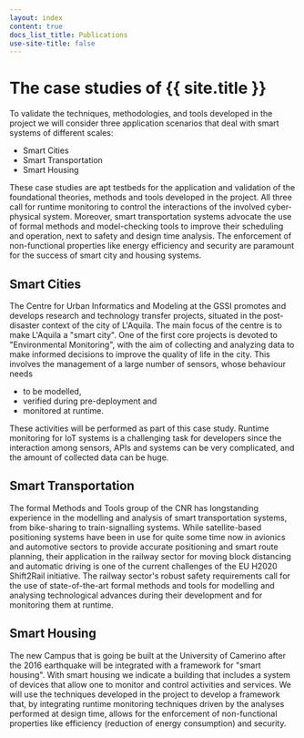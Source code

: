 ```yaml
---
layout: index
content: true
docs_list_title: Publications
use-site-title: false
---
```



# The case studies of {{ site.title }}

To validate the techniques, methodologies, and tools developed in the
project we will consider three application scenarios that deal with
smart systems of different scales:

- Smart Cities
- Smart Transportation
- Smart Housing

These case studies are apt testbeds for the application and validation
of the foundational theories, methods and tools developed in the
project. All three call for runtime monitoring to control the
interactions of the involved cyber-physical system. Moreover, smart
transportation systems advocate the use of formal methods and
model-checking tools to improve their scheduling and operation, next
to safety and design time analysis. The enforcement of non-functional
properties like energy efficiency and security are paramount for the
success of smart city and housing systems.

## Smart Cities
The Centre for Urban Informatics and Modeling at the GSSI promotes and
develops research and technology transfer projects, situated in the
post-disaster context of the city of L'Aquila. The main focus of the
centre is to make L'Aquila a "smart city". One of the first core
projects is devoted to "Environmental Monitoring", with the aim of
collecting and analyzing data to make informed decisions to improve
the quality of life in the city. This involves the management of a
large number of sensors, whose behaviour needs

- to be modelled,
- verified during pre-deployment and
- monitored at runtime.

These activities will be performed as part of this case study. Runtime
monitoring for IoT systems is a challenging task for developers since
the interaction among sensors, APIs and systems can be very
complicated, and the amount of collected data can be huge.

## Smart Transportation
The formal Methods and Tools group of the CNR has longstanding
experience in the modelling and analysis of smart transportation
systems, from bike-sharing to train-signalling systems. While
satellite-based positioning systems have been in use for quite some
time now in avionics and automotive sectors to provide accurate
positioning and smart route planning, their application in the railway
sector for moving block distancing and automatic driving is one of the
current challenges of the EU H2020 Shift2Rail initiative. The railway
sector's robust safety requirements call for the use of
state-of-the-art formal methods and tools for modelling and analysing
technological advances during their development and for monitoring
them at runtime.

## Smart Housing
The new Campus that is going be built at the University of Camerino
after the 2016 earthquake will be integrated with a framework for
"smart housing". With smart housing we indicate a building that
includes a system of devices that allow one to monitor and control
activities and services. We will use the techniques developed in the
project to develop a framework that, by integrating runtime monitoring
techniques driven by the analyses performed at design time, allows for
the enforcement of non-functional properties like efficiency
(reduction of energy consumption) and security.



